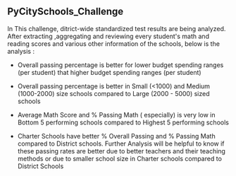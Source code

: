 ## PyCitySchools_Challenge


In This challenge, ditrict-wide standardized test results are being analyzed. After extracting ,aggregating and reviewing every student's math and reading scores and various other information of the schools, below is the analysis :

-  Overall passing percentage is better for lower budget spending ranges (per student) that higher budget spending ranges (per student)

-  Overall passing percentage is better in Small (<1000) and Medium (1000-2000) size schools compared to Large (2000 - 5000) sized schools

-  Average Math Score and % Passing Math ( especially) is very low in Bottom 5 performing schools compared to Highest 5 performing schools

-  Charter Schools have better % Overall Passing and % Passing Math compared to District schools. Further Analysis will be helpful to know if 
   these passing rates are better due to better teachers and their teaching methods or due to smaller school size in Charter schools compared 
   to District Schools
 
